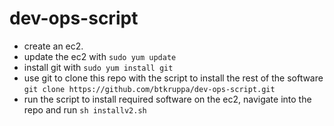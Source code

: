 # dev-ops-script
* create an ec2.  
* update the ec2 with `sudo yum update`  
* install git with `sudo yum install git`  
* use git to clone this repo with the script to install the rest of the software `git clone https://github.com/btkruppa/dev-ops-script.git`  
* run the script to install required software on the ec2, navigate into the repo and run `sh installv2.sh`
